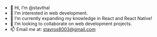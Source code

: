 - 👋 Hi, I’m @stavthal
- 👀 I’m interested in web development.
- 🌱 I’m currently expanding my knowledge in React and React Native!
- 💞️ I’m looking to collaborate on web development projects.
- 📫 Email me at: stavros8003@gmail.com

<!---
stavthal/stavthal is a ✨ special ✨ repository because its `README.md` (this file) appears on your GitHub profile.
You can click the Preview link to take a look at your changes.
--->
